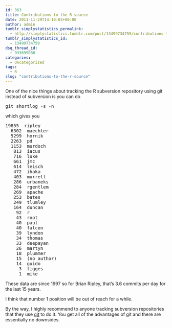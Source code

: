 ```yaml
---
id: 363
title: Contributions to the R source
date: 2011-11-29T14:10:03+00:00
author: admin
tumblr_simplystatistics_permalink:
  - http://simplystatistics.tumblr.com/post/13499734759/contributions-to-the-r-source
tumblr_simplystatistics_id:
  - 13499734759
dsq_thread_id:
  - 933699088
categories:
  - Uncategorized
tags:
  - R
slug: "contributions-to-the-r-source"
---
```

One of the nice things about tracking the R subversion repository using git instead of subversion is you can do

<pre>git shortlog -s -n</pre>

which gives you

<pre>19855  ripley
  6302  maechler
  5299  hornik
  2263  pd
  1153  murdoch
   813  iacus
   716  luke
   661  jmc
   614  leisch
   472  ihaka
   403  murrell
   286  urbaneks
   284  rgentlem
   269  apache
   253  bates
   249  tlumley
   164  duncan
    92  r
    43  root
    40  paul
    40  falcon
    39  lyndon
    34  thomas
    33  deepayan
    26  martyn
    18  plummer
    15  (no author)
    14  guido
     3  ligges
     1  mike
</pre>

These data are since 1997 so for Brian Ripley, that&#8217;s 3.6 commits per day for the last 15 years. 

I think that number 1 position will be out of reach for a while. 

By the way, I highly recommend to anyone tracking subversion repositories that they use <a href="http://git-scm.com" target="_blank">git</a> to do it. You get all of the advantages of git and there are essentially no downsides.
